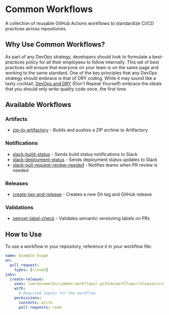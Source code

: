 # Common Workflows

A collection of reusable GitHub Actions workflows to standardize CI/CD practices across repositories.

## Why Use Common Workflows?

As part of any DevOps strategy, developers should look to formulate a best-practices policy for all their employees to follow internally. This set of best practices will ensure that everyone on your team is on the same page and working to the same standard. One of the key principles that any DevOps strategy should embrace is that of DRY coding. While it may sound like a tasty cocktail, [DevOps and DRY](https://dzone.com/articles/devops-and-dry) (Don't Repeat Yourself) embrace the ideals that you should only write quality code once, the first time.

## Available Workflows

### Artifacts

- [zip-to-artifactory](docs/artifacts/zip-to-artifactory.md) - Builds and pushes a ZIP archive to Artifactory

### Notifications

- [slack-build-status](docs/notifications/slack-build-status.md) - Sends build status notifications to Slack
- [slack-deployment-status](docs/notifications/slack-deployment-status.md) - Sends deployment status updates to Slack
- [slack-pull-request-review-needed](docs/notifications/slack-pull-request-review-needed.md) - Notifies teams when PR review is needed

### Releases

- [create-tag-and-release](docs/releases/create-tag-and-release.md) - Creates a new Git tag and GitHub release

### Validations

- [semver-label-check](docs/validations/semver-label-check.md) - Validates semantic versioning labels on PRs

## How to Use

To use a workflow in your repository, reference it in your workflow file:

```yaml
name: Example Usage
on:
  pull_request:
    types: [closed]
jobs:
  create-release:
    uses: lowranceworks/common-workflows/.github/workflows/releases/create-tag-and-release.yaml@main
    with:
      # Required inputs for the workflow
    permissions:
      contents: write
      pull-requests: read
```
